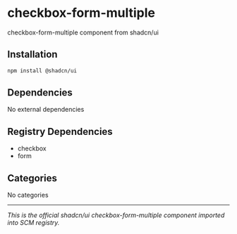 # checkbox-form-multiple

checkbox-form-multiple component from shadcn/ui

## Installation

```bash
npm install @shadcn/ui
```

## Dependencies

No external dependencies

## Registry Dependencies

- checkbox
- form

## Categories

No categories

---

*This is the official shadcn/ui checkbox-form-multiple component imported into SCM registry.*
